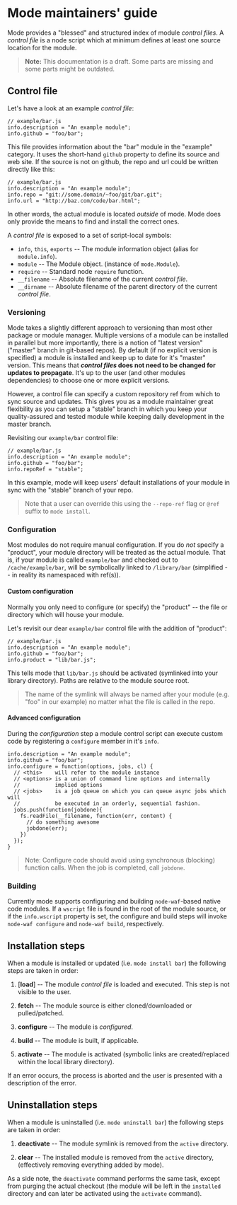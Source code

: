 # Mode maintainers' guide

Mode provides a "blessed" and structured index of module *control files*. A *control file* is a node script which at minimum defines at least one source location for the module.

> **Note:** This documentation is a draft. Some parts are missing and some parts might be outdated.

## Control file

Let's have a look at an example *control file*:

    // example/bar.js
    info.description = "An example module";
    info.github = "foo/bar";

This file provides information about the "bar" module in the "example" category. It uses the short-hand `github` property to define its source and web site. If the source is not on github, the repo and url could be written directly like this:

    // example/bar.js
    info.description = "An example module";
    info.repo = "git://some.domain/~foo/git/bar.git";
    info.url = "http://baz.com/code/bar.html";

In other words, the actual module is located *outside* of mode. Mode does only provide the means to find and install the correct ones.

A *control file* is exposed to a set of script-local symbols:

- `info`, `this`, `exports` -- The module information object (alias for `module.info`).
- `module` -- The Module object. (instance of `mode.Module`).
- `require` -- Standard node `require` function.
- `__filename` -- Absolute filename of the current *control file*.
- `__dirname` -- Absolute filename of the parent directory of the current
  *control file*.


### Versioning

Mode takes a slightly different approach to versioning than most other package or module manager. Multiple versions of a module can be installed in parallel but more importantly, there is a notion of "latest version" ("master" branch in git-based repos). By default (if no explicit version is specified) a module is installed and keep up to date for it's "master" version. This means that ***control files* does not need to be changed for updates to propagate**. It's up to the user (and other modules dependencies) to choose one or more explicit versions.

However, a control file can specify a custom repository ref from which to sync source and updates. This gives you as a module maintainer great flexibility as you can setup a "stable" branch in which you keep your quality-assured and tested module while keeping daily development in the master branch.

Revisiting our `example/bar` control file:

    // example/bar.js
    info.description = "An example module";
    info.github = "foo/bar";
    info.repoRef = "stable";

In this example, mode will keep users' default installations of your module in sync with the "stable" branch of your repo.

> Note that a user can override this using the `--repo-ref` flag or `@ref` suffix to `mode install`.


### Configuration

Most modules do not require manual configuration. If you do _not_ specify a "product", your module directory will be treated as the actual module. That is, if your module is called `example/bar` and checked out to `/cache/example/bar`, will be symbolically linked to `/library/bar` (simplified -- in reality its namespaced with ref(s)).

#### Custom configuration

Normally you only need to configure (or specify) the "product" -- the file or directory which will house your module.

Let's revisit our dear `example/bar` control file with the addition of "product":

    // example/bar.js
    info.description = "An example module";
    info.github = "foo/bar";
    info.product = "lib/bar.js";

This tells mode that `lib/bar.js` should be activated (symlinked into your library directory). Paths are relative to the module source root.

> The name of the symlink will always be named after your module (e.g. "foo" in our example) no matter what the file is called in the repo.

#### Advanced configuration

During the *configuration* step a module control script can execute custom code by registering a `configure` member in it's `info`.

    info.description = "An example module";
    info.github = "foo/bar";
    info.configure = function(options, jobs, cl) {
      // <this>    will refer to the module instance
      // <options> is a union of command line options and internally 
      //           implied options
      // <jobs>    is a job queue on which you can queue async jobs which will
      //           be executed in an orderly, sequential fashion.
      jobs.push(function(jobdone){
        fs.readFile(__filename, function(err, content) {
          // do something awesome
          jobdone(err);
        })
      });
    }

> Note: Configure code should avoid using synchronous (blocking) function calls. When the job is completed, call `jobdone`.


### Building

Currently mode supports configuring and building `node-waf`-based native code modules. If a `wscript` file is found in the root of the module source, or if the `info.wscript` property is set, the configure and build steps will invoke `node-waf configure` and `node-waf build`, respectively.


## Installation steps

When a module is installed or updated (i.e. `mode install bar`) the following steps are taken in order:

1. [**load**] -- The module *control file* is loaded and executed. This step 
   is not visible to the user.

3. **fetch** -- The module source is either cloned/downloaded or pulled/patched.

4. **configure** -- The module is *configured*.

5. **build** -- The module is built, if applicable.

6. **activate** -- The module is activated (symbolic links are created/replaced
   within the local library directory).

If an error occurs, the process is aborted and the user is presented with a description of the error.

## Uninstallation steps

When a module is uninstalled (i.e. `mode uninstall bar`) the following steps are taken in order:

1. **deactivate** -- The module symlink is removed from the `active` directory.

2. **clear** -- The installed module is removed from the `active` directory, (effectively removing everything added by mode).

As a side note, the `deactivate` command performs the same task, except from purging the actual checkout (the module will be left in the `installed` directory and can later be activated using the `activate` command).
